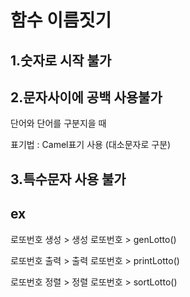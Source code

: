 # 함수 이름짓기

## 1.숫자로 시작 불가

## 2.문자사이에 공백 사용불가

단어와 단어를 구분지을 때 

표기법 : Camel표기 사용 (대소문자로 구분)

## 3.특수문자 사용 불가



## ex

로또번호 생성 > 생성 로또번호 > genLotto()

로또번호 출력 > 출력 로또번호 > printLotto()

로또번호 정렬 > 정렬 로또번호 > sortLotto()

